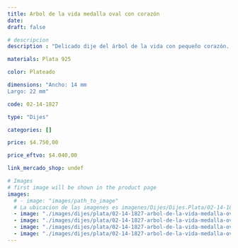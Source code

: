 ```yaml
---
title: Arbol de la vida medalla oval con corazón
date: 
draft: false

# descripcion
description : "Delicado dije del árbol de la vida con pequeño corazón. El árbol de la vida simboliza el vínculo, la unión y la familia, el crecimiento personal y la fortaleza. Los lazos entre el cielo y la tierra."

materials: Plata 925

color: Plateado

dimensions: "Ancho: 14 mm 
Largo: 22 mm"

code: 02-14-1827

type: "Dijes"

categories: []

price: $4.750,00

price_eftvo: $4.040,00

link_mercado_shop: undef

# Images
# first image will be shown in the product page
images:
  # - image: "images/path_to_image"
  # La ubicacion de las imagenes es imagenes/Dijes/Dijes.Plata/02-14-1827-arbol-de-la-vida-medalla-oval-con-corazon
  - image: "./images/dijes/plata/02-14-1827-arbol-de-la-vida-medalla-oval-con-corazon_a.jpg"
  - image: "./images/dijes/plata/02-14-1827-arbol-de-la-vida-medalla-oval-con-corazon_b.jpg"
  - image: "./images/dijes/plata/02-14-1827-arbol-de-la-vida-medalla-oval-con-corazon_c.jpg"
  - image: "./images/dijes/plata/02-14-1827-arbol-de-la-vida-medalla-oval-con-corazon_d.jpg"
---
```


